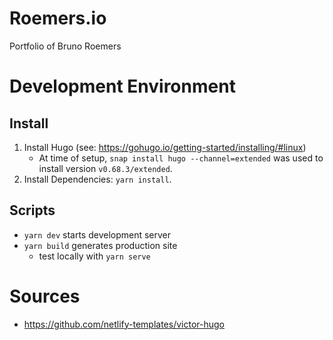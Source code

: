 # Roemers.io
Portfolio of Bruno Roemers

# Development Environment
## Install
1. Install Hugo (see: https://gohugo.io/getting-started/installing/#linux)
   - At time of setup, `snap install hugo --channel=extended` was used to install version `v0.68.3/extended`.
1. Install Dependencies: `yarn install`.

## Scripts
- `yarn dev` starts development server
- `yarn build` generates production site
  - test locally with `yarn serve`

# Sources
- https://github.com/netlify-templates/victor-hugo
